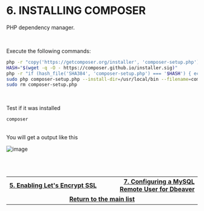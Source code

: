 # 6. INSTALLING COMPOSER
PHP dependency manager.

<br>

Execute the following commands:

```bash
php -r "copy('https://getcomposer.org/installer', 'composer-setup.php');"
HASH="$(wget -q -O - https://composer.github.io/installer.sig)"
php -r "if (hash_file('SHA384', 'composer-setup.php') === '$HASH') { echo 'Installer verified'; } else { echo 'Installer corrupt'; unlink('composer-setup.php'); } echo PHP_EOL;"
sudo php composer-setup.php --install-dir=/usr/local/bin --filename=composer
sudo rm composer-setup.php
```

<br>

Test if it was installed
```bash
composer
```

<br>
You will get a output like this

![image](https://user-images.githubusercontent.com/49572917/111693519-798b6e80-880f-11eb-81d4-ff996f9e6f24.png)



<br><br>
<div>
    <table width="9000">
        <tr>
            <td width="9000">
                <a href="https://github.com/andregalastri/tutorials/blob/main/Ubuntu%20Server/5.%20Enabling%20Let's%20Encrypt%20SSL.md">
                    <b>5. Enabling Let's Encrypt SSL</b>
                </a>
            </td>
            <td width="50%" align="right">
                <a href="https://github.com/andregalastri/tutorials/blob/main/Ubuntu%20Server/7.%20Configuring%20a%20MySQL%20Remote%20User%20for%20Dbeaver.md">
                    <b>7. Configuring a MySQL Remote User for Dbeaver</b>
                </a>
            </td>
        </tr>
        <tr>
            <td width="9000" colspan="2" align="center">
                <a href="">
                    <b>Return to the main list</b>
                </a>
            </td>
        </tr>
    </table>
</div>
